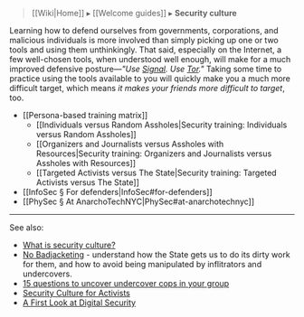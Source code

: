 > [[Wiki|Home]] ▸ [[Welcome guides]] ▸ **Security culture**

Learning how to defend ourselves from governments, corporations, and malicious individuals is more involved than simply picking up one or two tools and using them unthinkingly. That said, especially on the Internet, a few well-chosen tools, when understood well enough, will make for a much improved defensive posture—*"Use [Signal](https://whispersystems.org/). Use [Tor](https://torproject.org/)."* Taking some time to practice using the tools available to you will quickly make you a much more difficult target, which means *it makes your friends more difficult to target*, too.

* [[Persona-based training matrix]]
    * [[Individuals versus Random Assholes|Security training: Individuals versus Random Assholes]]
    * [[Organizers and Journalists versus Assholes with Resources|Security training: Organizers and Journalists versus Assholes with Resources]]
    * [[Targeted Activists versus The State|Security training: Targeted Activists versus The State]]
* [[InfoSec § For defenders|InfoSec#for-defenders]]
* [[PhySec § At AnarchoTechNYC|PhySec#at-anarchotechnyc]]

* * *

See also:

* [What is security culture?](https://crimethinc.com/2004/11/01/what-is-security-culture)
* [No Badjacketing](https://twincitiesgdc.org/badjacketing/) - understand how the State gets us to do its dirty work for them, and how to avoid being manipulated by inflitrators and undercovers.
* [15 questions to uncover undercover cops in your group](http://undercoverresearch.net/1260-2/)
* [Security Culture for Activists](http://www.ruckus.org/downloads/RuckusSecurityCultureForActivists.pdf)
* [A First Look at Digital Security](https://www.accessnow.org/cms/assets/uploads/2016/11/A-first-look-at-digital-security.pdf)